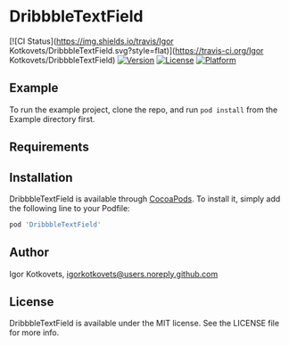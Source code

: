 # DribbbleTextField

[![CI Status](https://img.shields.io/travis/Igor Kotkovets/DribbbleTextField.svg?style=flat)](https://travis-ci.org/Igor Kotkovets/DribbbleTextField)
[![Version](https://img.shields.io/cocoapods/v/DribbbleTextField.svg?style=flat)](https://cocoapods.org/pods/DribbbleTextField)
[![License](https://img.shields.io/cocoapods/l/DribbbleTextField.svg?style=flat)](https://cocoapods.org/pods/DribbbleTextField)
[![Platform](https://img.shields.io/cocoapods/p/DribbbleTextField.svg?style=flat)](https://cocoapods.org/pods/DribbbleTextField)

## Example

To run the example project, clone the repo, and run `pod install` from the Example directory first.

## Requirements

## Installation

DribbbleTextField is available through [CocoaPods](https://cocoapods.org). To install
it, simply add the following line to your Podfile:

```ruby
pod 'DribbbleTextField'
```

## Author

Igor Kotkovets, igorkotkovets@users.noreply.github.com

## License

DribbbleTextField is available under the MIT license. See the LICENSE file for more info.
